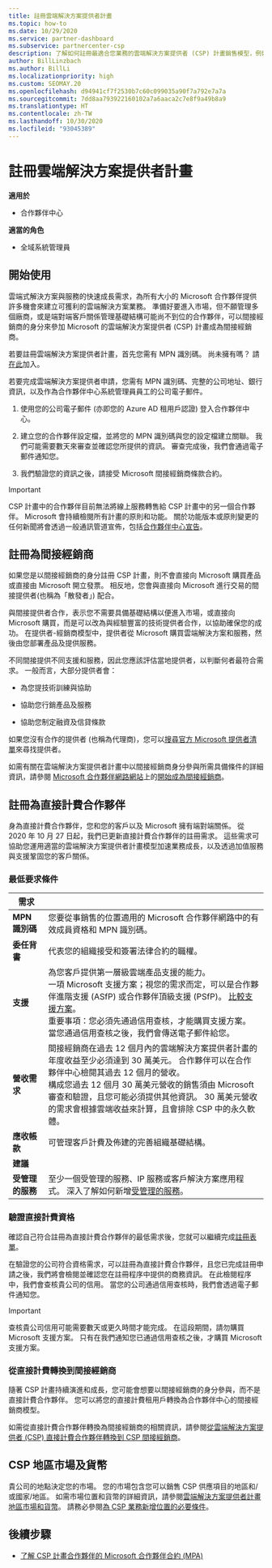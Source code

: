 ```yaml
---
title: 註冊雲端解決方案提供者計畫
ms.topic: how-to
ms.date: 10/29/2020
ms.service: partner-dashboard
ms.subservice: partnercenter-csp
description: 了解如何註冊最適合您業務的雲端解決方案提供者 (CSP) 計畫銷售模型，例如間接經銷商或直接計費合作夥伴。
author: BillLinzbach
ms.author: BillLi
ms.localizationpriority: high
ms.custom: SEOMAY.20
ms.openlocfilehash: d94941cf7f2530b7c60c099035a90f7a792e7a7a
ms.sourcegitcommit: 7dd8aa793922160102a7a6aaca2c7e8f9a49b8a9
ms.translationtype: HT
ms.contentlocale: zh-TW
ms.lasthandoff: 10/30/2020
ms.locfileid: "93045389"
---
```

# <a name="enroll-in-the-cloud-solution-provider-program"></a>註冊雲端解決方案提供者計畫

**適用於**

- 合作夥伴中心  

**適當的角色**

- 全域系統管理員

## <a name="get-started"></a>開始使用

雲端式解決方案與服務的快速成長需求，為所有大小的 Microsoft 合作夥伴提供許多機會來建立可獲利的雲端解決方案業務。 準備好要進入市場，但不願管理多個廠商，或是端對端客戶關係管理基礎結構可能尚不到位的合作夥伴，可以間接經銷商的身分來參加 Microsoft 的雲端解決方案提供者 (CSP) 計畫成為間接經銷商。

若要註冊雲端解決方案提供者計畫，首先您需有 MPN 識別碼。 尚未擁有嗎？ 請[在此](https://partner.microsoft.com/)加入。

若要完成雲端解決方案提供者申請，您需有 MPN 識別碼、完整的公司地址、銀行資訊，以及作為合作夥伴中心系統管理員員工的公司電子郵件。

1. 使用您的公司電子郵件 (亦即您的 Azure AD 租用戶認證) 登入合作夥伴中心。

2. 建立您的合作夥伴設定檔，並將您的 MPN 識別碼與您的設定檔建立關聯。
我們可能需要數天來審查並確認您所提供的資訊。 審查完成後，我們會通過電子郵件通知您。

3. 我們驗證您的資訊之後，請接受 Microsoft 間接經銷商條款合約。

> [!IMPORTANT]  
> CSP 計畫中的合作夥伴目前無法將線上服務轉售給 CSP 計畫中的另一個合作夥伴。 Microsoft 會持續檢閱所有計畫的原則和功能。 關於功能版本或原則變更的任何新聞將會透過一般通訊管道宣佈，包括[合作夥伴中心宣告](announcements/index.md)。

## <a name="enroll-as-an-indirect-reseller"></a>註冊為間接經銷商

如果您是以間接經銷商的身分註冊 CSP 計畫，則不會直接向 Microsoft 購買產品或直接由 Microsoft 開立發票。 相反地，您會與直接向 Microsoft 進行交易的間接提供者(也稱為「散發者」) 配合。

與間接提供者合作，表示您不需要具備基礎結構以便進入市場，或直接向 Microsoft 購買，而是可以改為與經驗豐富的技術提供者合作，以協助確保您的成功。 在提供者-經銷商模型中，提供者從 Microsoft 購買雲端解決方案和服務，然後由您部署產品及提供服務。

不同間接提供不同支援和服務，因此您應該評估當地提供者，以判斷何者最符合需求。 一般而言，大部分提供者會：

- 為您提技術訓練與協助

- 協助您行銷產品及服務

- 協助您制定融資及信貸條款

如果您沒有合作的提供者 (也稱為代理商)，您可以[搜尋官方 Microsoft 提供者清單](https://partnercenter.microsoft.com/partner/find-a-provider)來尋找提供者。

如需有關在雲端解決方案提供者計畫中以間接經銷商身分參與所需具備條件的詳細資訊，請參閱 [Microsoft 合作夥伴網路網站](https://partner.microsoft.com/)上的[開始成為間接經銷商](https://partner.microsoft.com/cloud-solution-provider/whats-required)。 

## <a name="enroll-as-a-direct-bill-partner"></a>註冊為直接計費合作夥伴

身為直接計費合作夥伴，您和您的客戶以及 Microsoft 擁有端對端關係。 從 2020 年 10 月 27 日起，我們已更新直接計費合作夥伴的註冊需求。 這些需求可協助您運用適當的雲端解決方案提供者計畫模型加速業務成長，以及透過加值服務與支援鞏固您的客戶關係。  

### <a name="minimum-requirements"></a>最低要求條件

|**需求**|                             |
|--------------------------------|--------------------------------------------------------------|
|**MPN 識別碼**   |您要從事銷售的位置適用的 Microsoft 合作夥伴網路中的有效成員資格和 MPN 識別碼。    |
|**委任背書**   |代表您的組織接受和簽署法律合約的職權。|
|**支援**   |為您客戶提供第一層級雲端產品支援的能力。 <br>一項 Microsoft 支援方案；視您的需求而定，可以是合作夥伴進階支援 (ASfP) 或合作夥伴頂級支援 (PSfP)。 [比較支援方案](https://partner.microsoft.com/support/partnersupport)。<br> 重要事項：您必須先通過信用查核，才能購買支援方案。 當您通過信用查核之後，我們會傳送電子郵件給您。 |
|**營收需求**|間接經銷商在過去 12 個月內的雲端解決方案提供者計畫的年度收益至少必須達到 30 萬美元。 合作夥伴可以在合作夥伴中心檢閱其過去 12 個月的營收。<br/>構成您過去 12 個月 30 萬美元營收的銷售須由 Microsoft 審查和驗證，且您可能必須提供其他資訊。 30 萬美元營收的需求會根據雲端收益來計算，且會排除 CSP 中的永久軟體。|
|**應收帳款** |可管理客戶計費及佈建的完善組織基礎結構。|
|**建議**|             |
|**受管理的服務**   |至少一個受管理的服務、IP 服務或客戶解決方案應用程式。 深入了解如何新增[受管理的服務](https://partner.microsoft.com/business-opportunities/managed-services-provider)。|

### <a name="verify-direct-bill-eligibility"></a>驗證直接計費資格

確認自己符合註冊為直接計費合作夥伴的最低需求後，您就可以繼續完成[註冊表單](https://partner.microsoft.com/pcv/register/joinnow/enrollmentwelcome/Reseller/migrate?cloudInstance=Global)。

在驗證您的公司符合資格需求，可以註冊為直接計費合作夥伴，且您已完成註冊申請之後，我們將會檢閱並確認您在註冊程序中提供的商務資訊。 在此檢閱程序中，我們會查核貴公司的信用。 當您的公司通過信用查核時，我們會透過電子郵件通知您。
>[!IMPORTANT]
>查核貴公司信用可能需要數天或更久時間才能完成。 在這段期間，請勿購買 Microsoft 支援方案。 只有在我們通知您已通過信用查核之後，才購買 Microsoft 支援方案。

### <a name="transition-from-direct-bill-to-indirect-reseller"></a>從直接計費轉換到間接經銷商

隨著 CSP 計畫持續演進和成長，您可能會想要以間接經銷商的身分參與，而不是直接計費合作夥伴。 您可以將您的直接計費租用戶轉換為合作夥伴中心的間接經銷商模型。

如需從直接計費合作夥伴轉換為間接經銷商的相關資訊，請參閱[從雲端解決方案提供者 (CSP) 直接計費合作夥伴轉換到 CSP 間接經銷商](transition-direct-to-indirect.md)。

## <a name="csp-regional-markets-and-currencies"></a>CSP 地區市場及貨幣

貴公司的地點決定您的市場。 您的市場包含您可以銷售 CSP 供應項目的地區和/或國家/地區。 如需市場位置和貨幣的詳細資訊，請參閱[雲端解決方案提供者計畫地區市場和貨幣](regional-authorization-overview.md)。
請務必參閱[為 CSP 業務新增位置的必要條件](manage-locations.md)。

## <a name="next-steps"></a>後續步驟

- [了解 CSP 計畫合作夥伴的 Microsoft 合作夥伴合約 (MPA)](microsoft-partner-agreement.md)